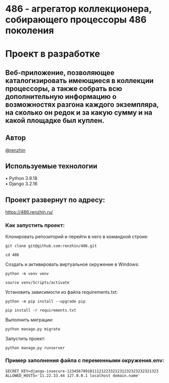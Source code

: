 # 486 - агрегатор коллекционера, собирающего процессоры 486 поколения
# Проект в разработке

## Веб-приложение, позволяющее каталогизировать имеющиеся в коллекции процессоры, а также собрать всю дополнительную информацию о возможностях разгона каждого экземпляра, на сколько он редок и за какую сумму и на какой площадке был куплен.

##  Автор
[@renzhin](https://github.com/renzhin)

## Используемые технологии
•   Python 3.9.18<br>
•   Django 3.2.16<br>

## Проект развернут по адресу:
https://486.renzhin.ru/

### Как запустить проект:

Клонировать репозиторий и перейти в него в командной строке:

```
git clone git@github.com:renzhin/486.git
```

```
cd 486
```

Cоздать и активировать виртуальное окружение в Windows:

```
python -m venv venv
```

```
source venv/Scripts/activate
```

Установить зависимости из файла requirements.txt:

```
python -m pip install --upgrade pip
```

```
pip install -r requirements.txt
```

Выполнить миграции:

```
python manage.py migrate
```

Запустить проект:

```
python manage.py runserver
```

### Пример заполнения файла с переменными окружения.env:
````
SECRET_KEY=django-insecure-1234567891011121223321231232323232321323
ALLOWED_HOSTS='11.22.33.44 127.0.0.1 localhost domain.name'
````
